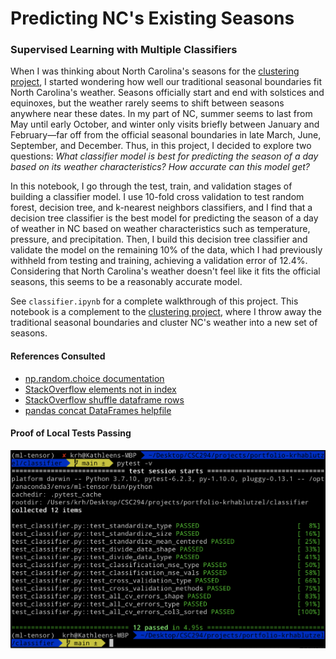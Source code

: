 # Predicting NC's Existing Seasons
### Supervised Learning with Multiple Classifiers

When I was thinking about North Carolina's seasons for the [clustering project](../clustering), I started wondering how well our traditional seasonal boundaries fit North Carolina's weather. Seasons officially start and end with solstices and equinoxes, but the weather rarely seems to shift between seasons anywhere near these dates. In my part of NC, summer seems to last from May until early October, and winter only visits briefly between January and February—far off from the official seasonal boundaries in late March, June, September, and December. Thus, in this project, I decided to explore two questions: *What classifier model is best for predicting the season of a day based on its weather characteristics? How accurate can this model get?* 

In this notebook, I go through the test, train, and validation stages of building a classifier model. I use 10-fold cross validation to test random forest, decision tree, and k-nearest neighbors classifiers, and I find that a decision tree classifier is the best model for predicting the season of a day of weather in NC based on weather characteristics such as temperature, pressure, and precipitation. Then, I build this decision tree classifier and validate the model on the remaining 10% of the data, which I had previously withheld from testing and training, achieving a validation error of 12.4%. Considering that North Carolina's weather doesn't feel like it fits the official seasons, this seems to be a reasonably accurate model.

See `classifier.ipynb` for a complete walkthrough of this project. This notebook is a complement to the [clustering project](../clustering), where I throw away the traditional seasonal boundaries and cluster NC's weather into a new set of seasons.

#### References Consulted
- [np.random.choice documentation](https://numpy.org/doc/stable/reference/random/generated/numpy.random.choice.html)
- [StackOverflow elements not in index](https://stackoverflow.com/questions/27824075/accessing-numpy-array-elements-not-in-a-given-index-list)
- [StackOverflow shuffle dataframe rows](https://stackoverflow.com/questions/29576430/shuffle-dataframe-rows)
- [pandas concat DataFrames helpfile](https://pandas.pydata.org/pandas-docs/stable/user_guide/merging.html)

#### Proof of Local Tests Passing
![Pytest Tests](local-tests.png)